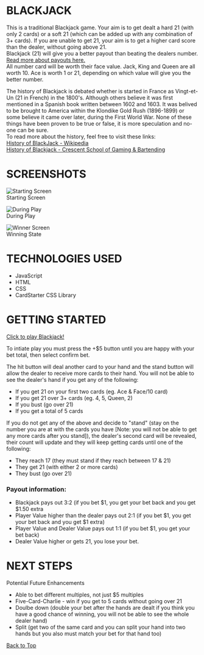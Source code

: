 # BLACKJACK
This is a traditional Blackjack game. Your aim is to get dealt a hard 21 (with only 2 cards) or a soft 21 (which can be added up with any combination of 3+ cards). If you are unable to get 21, your aim is to get a higher card score than the dealer, without going above 21.  
Blackjack (21) will give you a better payout than beating the dealers number.  
[Read more about payouts here.](#payout-information)  
All number card will be worth their face value. Jack, King and Queen are all worth 10. Ace is worth 1 or 21, depending on which value will give you the better number.  

The history of Blackjack is debated whether is started in France as Vingt-et-Un (21 in French) in the 1800's. Although others believe it was first mentioned in a Spanish book written between 1602 and 1603. It was belived to be brought to America within the Klondike Gold Rush (1896-1899) or some believe it came over later, during the First World War. None of these things have been proven to be true or false, it is more speculation and no-one can be sure.  
To read more about the history, feel free to visit these links:  
[History of BlackJack - Wikipedia](https://en.wikipedia.org/wiki/Blackjack#History)  
[History of Blackjack - Crescent School of Gaming & Bartending](https://crescent.edu/post/the-history-of-blackjack#:~:text=The%20origins%20of%20Blackjack%20is,were%20popular%20at%20that%20time.)

# SCREENSHOTS
![Starting Screen](https://i.imgur.com/WJb3TrU.png)  
Starting Screen  

![During Play](https://i.imgur.com/300TqXz.png)  
During Play  

![Winner Screen](https://i.imgur.com/qtfMsPD.png)  
Winning State  

# TECHNOLOGIES USED
- JavaScript
- HTML
- CSS
- CardStarter CSS Library

# GETTING STARTED  
[Click to play Blackjack!](https://becp12.github.io/Blackjack/)

To intiate play you must press the +$5 button until you are happy with your bet total, then select confirm bet.  

The hit button will deal another card to your hand and the stand button will allow the dealer to receive more cards to their hand. You will not be able to see the dealer's hand if you get any of the following:
- If you get 21 on your first two cards (eg. Ace & Face/10 card)
- If you get 21 over 3+ cards (eg. 4, 5, Queen, 2)
- If you bust (go over 21)
- If you get a total of 5 cards

If you do not get any of the above and decide to "stand" (stay on the number you are at with the cards you have [Note: you will not be able to get any more cards after you stand]), the dealer's second card will be revealed, their count will update and they will keep getting cards until one of the following:
- They reach 17 (they must stand if they reach between 17 & 21)
- They get 21 (with either 2 or more cards)
- They bust (go over 21)

### Payout information:  
- Blackjack pays out 3:2 (if you bet $1, you get your bet back and you get $1.50 extra  
- Player Value higher than the dealer pays out 2:1 (if you bet $1, you get your bet back and you get $1 extra)  
- Player Value and Dealer Value pays out 1:1 (if you bet $1, you get your bet back)  
- Dealer Value higher or gets 21, you lose your bet.  

# NEXT STEPS  
Potential Future Enhancements 
- Able to bet different multiples, not just $5 multiples  
- Five-Card-Charlie - win if you get to 5 cards without going over 21  
- Doulbe down (double your bet after the hands are dealt if you think you have a good chance of winning, you will not be able to see the whole dealer hand)  
- Split (get two of the same card and you can split your hand into two hands but you also must match your bet for that hand too)  

[Back to Top](#blackjack)  